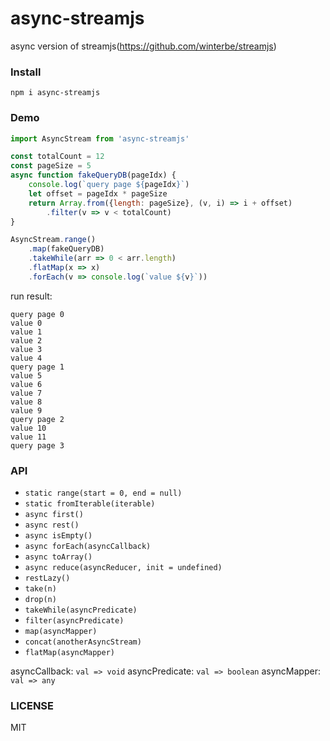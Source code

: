 # async-streamjs
async version of streamjs(https://github.com/winterbe/streamjs)

### Install
 `npm i async-streamjs`

### Demo
```js
import AsyncStream from 'async-streamjs'

const totalCount = 12
const pageSize = 5
async function fakeQueryDB(pageIdx) {
    console.log(`query page ${pageIdx}`)
    let offset = pageIdx * pageSize
    return Array.from({length: pageSize}, (v, i) => i + offset)
        .filter(v => v < totalCount)
}

AsyncStream.range()
    .map(fakeQueryDB)
    .takeWhile(arr => 0 < arr.length)
    .flatMap(x => x)
    .forEach(v => console.log(`value ${v}`))
```
run result:
```
query page 0
value 0
value 1
value 2
value 3
value 4
query page 1
value 5
value 6
value 7
value 8
value 9
query page 2
value 10
value 11
query page 3
```

### API
 * `static range(start = 0, end = null)`
 * `static fromIterable(iterable)`
 * `async first()`
 * `async rest()`
 * `async isEmpty()`
 * `async forEach(asyncCallback)`
 * `async toArray()`
 * `async reduce(asyncReducer, init = undefined)`
 * `restLazy()`
 * `take(n)`
 * `drop(n)`
 * `takeWhile(asyncPredicate)`
 * `filter(asyncPredicate)`
 * `map(asyncMapper)`
 * `concat(anotherAsyncStream)`
 * `flatMap(asyncMapper)`

asyncCallback: `val => void`
asyncPredicate: `val => boolean`
asyncMapper: `val => any`

### LICENSE
 MIT

